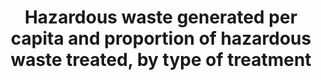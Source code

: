 ---
data_non_statistical: true
goal_meta_link: http://unstats.un.org/sdgs/files/metadata-compilation/Metadata-Goal-12.pdf
graph_title: Hazardous waste generated per capita and proportion of hazardous waste
  treated, by type of treatment
graph_type: null
has_metadata: false
indicator: 12.4.2
indicator_name: Hazardous waste generated per capita and proportion of hazardous waste
  treated, by type of treatment
indicator_sort_order: 12-04-02
indicator_variable: null
layout: indicator
national_geographical_coverage: United States
permalink: /12-4-2/
published: true
reporting_status: notstarted
sdg_goal: 12
source_active_1: true
source_notes_1: null
source_title_1: null
target: By 2020, achieve the environmentally sound management of chemicals and all
  wastes throughout their life cycle, in accordance with agreed international frameworks,
  and significantly reduce their release to air, water and soil in order to minimize
  their adverse impacts on human health and the environment.
target_id: '12.4'
title: Hazardous waste generated per capita and proportion of hazardous waste treated,
  by type of treatment
un_custodial_agency: 'UNSD, UNEP (Partnering Agencies: OECD, Eurostat)'
un_designated_tier: '3'
variable_description: null
variable_notes: null
---